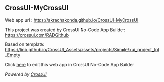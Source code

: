 ## CrossUI-MyCrossUI
Web app url : https://akrachakonda.github.io/CrossUI-MyCrossUI

This project was created by CrossUI No-Code App Builder: https://crossui.com/RADGithub

Based on template: https://linb.github.io/CrossUI_Assets/assets/projects/Simple/xui_project_tpl_Empty

Click [here](https://crossui.com/RADGithub/#!from=github&owner=akrachakonda&repo=CrossUI-MyCrossUI) to edit this web app in CrossUI No-Code App Builder

<i>Powered by [CrossUI](https://crossui.com)</i>
